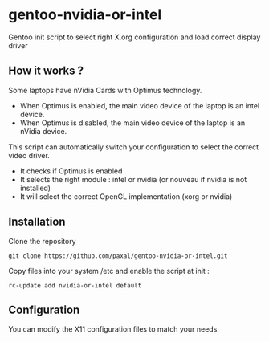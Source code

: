 gentoo-nvidia-or-intel
======================

Gentoo init script to select right X.org configuration and load correct display driver

How it works ?
--------------

Some laptops have nVidia Cards with Optimus technology.

* When Optimus is enabled, the main video device of the laptop is an intel device.
* When Optimus is disabled, the main video device of the laptop is an nVidia device.

This script can automatically switch your configuration to select the correct video driver.

* It checks if Optimus is enabled
* It selects the right module : intel or nvidia (or nouveau if nvidia is not installed)
* It will select the correct OpenGL implementation (xorg or nvidia)

Installation
------------

Clone the repository

    git clone https://github.com/paxal/gentoo-nvidia-or-intel.git

Copy files into your system /etc and enable the script at init :

    rc-update add nvidia-or-intel default

Configuration
-------------

You can modify the X11 configuration files to match your needs.
